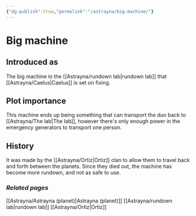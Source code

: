 ```yaml
---
{"dg-publish":true,"permalink":"/astrayna/big-machine/"}
---
```


# Big machine
## Introduced as
The big machine in the [[Astrayna/rundown lab\|rundown lab]] that [[Astrayna/Caelus\|Caelus]] is set on fixing. 
## Plot importance
This machine ends up being something that can transport the duo back to [[Astrayna/The lab\|The lab]], however there's only enough power in the emergency generators to transport one person. 
## History
It was made by the [[Astrayna/Ortiz\|Ortiz]] clan to allow them to travel back and forth between the planets. Since they died out, the machine has become more rundown, and not as safe to use.
### *Related pages*
[[Astrayna/Astrayna (planet)\|Astrayna (planet)]]
[[Astrayna/rundown lab\|rundown lab]]
[[Astrayna/Ortiz\|Ortiz]]
